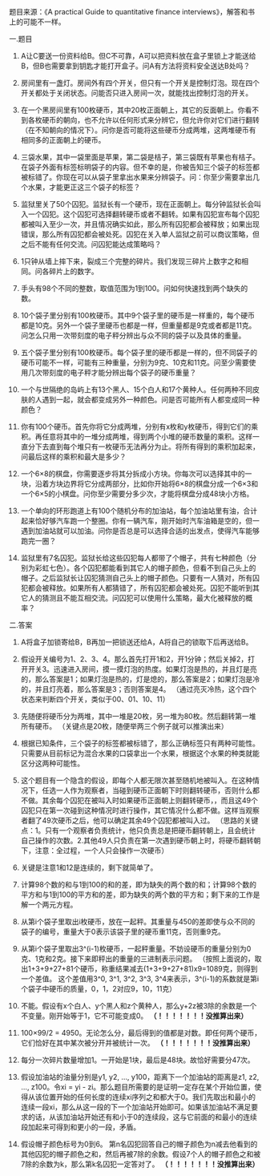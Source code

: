 题目来源：《A practical Guide to quantitative finance interviews》，解答和书上的可能不一样。

一.题目
1. A让C要送一份资料给B。但C不可靠，A可以把资料放在盒子里锁上才能送给B，但B也需要拿到钥匙才能打开盒子。问A有方法将资料安全送达B处吗？

2. 房间里有一盏灯。房间外有四个开关，但只有一个开关是控制灯泡。现在四个开关都处于关闭状态。问能否只进入房间一次，就能找出控制灯泡的开关。

3. 在一个黑房间里有100枚硬币，其中20枚正面朝上，其它的反面朝上。你看不到各枚硬币的朝向，也不允许以任何形式来分辨它，但允许你对它们进行翻转（在不知朝向的情况下）。问你是否可能将这些硬币分成两堆，这两堆硬币有相同多的正面朝上的硬币。

4. 三袋水果，其中一袋里面是苹果，第二袋是桔子，第三袋既有苹果也有桔子。在袋子外面有标签标明袋子的内容。但不幸的是，你被告知三个袋子的标签都被标错了。你现在可以从袋子里拿出水果来分辨袋子。问：你至少需要拿出几个水果，才能更正这三个袋子的标签？

5.  监狱里关了50个囚犯。监狱长有一个硬币，现在正面朝上。每分钟监狱长会叫入一个囚犯。这个囚犯可选择翻转硬币或者不翻转。如果有囚犯宣布每个囚犯都被叫入至少一次，并且情况确实如此，那么所有囚犯都会被释放；如果出现错误，那么所有囚犯都会被处死。囚犯在关入单人监狱之前可以商议策略，但之后不能有任何交流。问囚犯能达成策略吗？

6. 1只钟从墙上摔下来，裂成三个完整的碎片。我们发现三碎片上数字之和相同。问各碎片上的数字。

7. 手头有98个不同的整数，取值范围为1到100。问如何快速找到两个缺失的数。

8. 10个袋子里分别有100枚硬币。其中9个袋子里的硬币是一样重的，每个硬币都是10克。另外一个袋子里硬币也都是一样，但重量都是9克或者都是11克。问怎么只用一次带刻度的电子秤分辨出与众不同的袋子以及具体的重量。

9. 五个袋子里分别有100枚硬币。每个袋子里的硬币都是一样的，但不同袋子的硬币可能不一样，可能有三种重量，分别为9克、10克和11克。问至少需要使用几次带刻度的电子秤才能分辨出每个袋子的硬币重量？

10. 一个与世隔绝的岛屿上有13个黑人、15个白人和17个黄种人。任何两种不同皮肤的人遇到一起，就会都变成另外一种颜色。问是否可能所有人都变成同一种颜色？

11. 你有100个硬币。首先你将它分成两堆，分别有x枚和y枚硬币，得到它们的乘积。再任意将其中的一堆分成两堆，得到两个小堆的硬币数量的乘积。这样一直分下去直到每个堆只有一枚硬币无法再分为止。将所有得到的乘积加起来，问最后这样的乘积和最大是多少？

12. 一个6×8的棋盘，你需要逐步将其分拆成小方块。你每次可以选择其中的一块，沿着方块边界将它分成两部分，比如你开始将6×8的棋盘分成一个6×3和一个6×5的小棋盘。问你至少需要分多少次，才能将棋盘分成48块小方格。

13. 一个单向的环形跑道上有100个随机分布的加油站，每个加油站里有油，合计起来恰好够汽车跑一个整圈。你有一辆汽车，刚开始时汽车油箱是空的，但一遇到加油站就可以加油。问你是否总是可以选择合适的出发点，使得汽车能够跑完一圈？

14. 监狱里有7名囚犯。监狱长给这些囚犯每人都带了个帽子，共有七种颜色（分别为彩虹七色）。各个囚犯都能看到其它人的帽子颜色，但看不到自己头上的帽子。之后监狱长让囚犯猜测自己头上的帽子颜色。只要有一人猜对，所有囚犯都会被释放。如果所有人都猜错了，所有囚犯都会被处死。囚犯不能听到其它人的猜测且不能互相交流。问囚犯可以使用什么策略，最大化被释放的概率？

二.答案
1. A将盒子加锁寄给B，B再加一把锁送还给A，A将自己的锁取下后再送给B。

2. 假设开关编号为1、2、3、4。那么首先打开1和2，开1分钟；然后关掉2，打开开关3。迅速进入房间，摸一摸灯泡的热度。如果灯泡是热的，并且灯是亮的，那么答案是1；如果灯泡是热的，灯是熄的，那么答案是2；如果灯泡是冷的，并且灯亮着，那么答案是3；否则答案是4。
（通过亮灭冷热，这个四个状态来判断四个开关，类似于00、01、10、11）

3. 先随便将硬币分为两堆，其中一堆是20枚，另一堆为80枚。然后翻转第一堆所有硬币。
（关键点是20枚，随便举两三个例子就可以推演出来）

4. 根据已知条件，三个袋子的标签都被标错了，那么正确标签只有两种可能性。只需要从目前标记为混合水果的口袋拿出一个水果，根据这个水果的种类就能区分这两种可能性。

5. 这个题目有一个隐含的假设，即每个人都无限次甚至随机地被叫入。在这种情况下，任选一人作为观察者，当碰到硬币正面朝下时则翻转硬币，否则什么都不做。其余每个囚犯在被叫入时如果硬币正面朝上则翻转硬币，，而且这49个囚犯只在第一次碰到这种情况时进行操作，其它情况什么都不做。这样当观察者翻了49次硬币之后，他可以确定其余49个囚犯都被叫入过。
（思路的关键点：1。只有一个观察者负责统计，他只负责总是把硬币翻转朝上，且会统计自己操作的次数。2.其他49人只负责在第一次遇到硬币朝上时，将硬币翻转朝下，注意：全过程，一个人只会操作一次硬币）

6. 关键是注意1和12是连续的，剩下就简单了。

7. 计算98个数的和与1到100的和的差，即为缺失的两个数的和；计算98个数的平方和与1到100的平方和的差，即为缺失的两个数的平方和；剩下来的工作是解一个两元方程。

8. 从第i个袋子里取出i枚硬币，放在一起秤。其重量与450的差即使与众不同的袋子的编号，重量大于0表示该袋子里的硬币重11克，否则重9克。

9. 从第i个袋子里取出3^(i-1)枚硬币，一起秤重量。不妨设硬币的重量分别为0克、1克和2克。接下来即秤出的重量的三进制表示问题。
（按照上面说的，取出1+3+9+27+81个硬币，称重结果减去(1+3+9+27+81)x9=1089克，则得到一个差值。
  这个差值用3^0, 3^1, 3^2, 3^3, 3^4来表示，3^(i-1)的系数就是第i个袋子中硬币的质量，0，1，2对应9，10，11克）
  
10. 不能。假设有x个白人、y个黑人和z个黄种人，那么y+2z被3除的余数是一个不变量。刚开始等于1，它不可能变成0。
**（！！！！！！！没推算出来）**
11. 100×99/2 = 4950。无论怎么分，最后得到的值都是对数。即任何两个硬币，它们恰好在其中某次被分开并被统计一次。
**（！！！！！！！没推算出来）**
12. 每分一次碎片数量增加1。一开始是1块，最后是48块。故恰好需要分47次。

13. 假设加油站的油量分别是y1, y2, ..., y100，距离下一个加油站的距离是z1, z2, ..., z100。令xi = yi - zi。那么题目所需要的是证明一定存在某个开始位置，使得从该位置开始的任何长度的连续xi序列之和都大于0。我们先取出和最小的连续一段xi，那么从这一段的下一个加油站开始即可。如果该加油站不满足要求的话，从该加油站开始还有和小于0的连续段，这与它前面的和最小的连续段加起来可得到和更小的一段，矛盾。

14. 假设帽子颜色标号为0到6。 第n名囚犯回答自己的帽子颜色为n减去他看到的其他囚犯的帽子颜色之和，然后再被7除的余数。假设7个人的帽子颜色之和被7除的余数为k，那么第k名囚犯一定答对了。
**（！！！！！！！没推算出来）**
